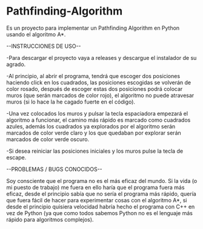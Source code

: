 # Pathfinding-Algorithm
Es un proyecto para implementar un Pathfinding Algorithm en Python usando el algoritmo A*.

--INSTRUCCIONES DE USO--

-Para descargar el proyecto vaya a releases y descargue el instalador de su agrado.

-Al principio, al abrir el programa, tendrá que escoger dos posiciones haciendo click en los cuadrados, las posiciones escogidas se volverán de color rosado, después de escoger estas dos posiciones podrá colocar muros (que serán marcados de color rojo), el algoritmo no puede atravesar muros (si lo hace la he cagado fuerte en el código).

-Una vez colocados los muros y pulsar la tecla espaciadora empezará el algoritmo a funcionar, el camino más rápido es marcado como cuadrados azules, además los cuadrados ya explorados por el algoritmo serán marcados de color verde claro y los que quedaban por explorar serán marcados de color verde oscuro.

-Si desea reiniciar las posiciones iniciales y los muros pulse la tecla de escape.

--PROBLEMAS / BUGS CONOCIDOS--

Soy consciente que el programa no es el más eficaz del mundo. Si la vida (o mi puesto de trabajo) me fuera en ello haría que el programa fuera más eficaz, desde el principio sabía que no sería el programa más rápido, quería que fuera fácil de hacer para experimentar cosas con el algoritmo A*, si desde el principio quisiera velocidad habría hecho el programa con C++ en vez de Python (ya que como todos sabemos Python no es el lenguaje más rápido para algoritmos complejos).

